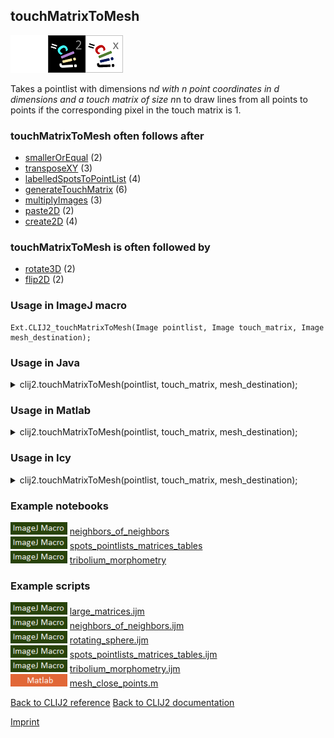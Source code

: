 ## touchMatrixToMesh
<img src="images/mini_empty_logo.png"/><img src="images/mini_clij2_logo.png"/><img src="images/mini_clijx_logo.png"/>

Takes a pointlist with dimensions n*d with n point coordinates in d dimensions and a touch matrix of 
size n*n to draw lines from all points to points if the corresponding pixel in the touch matrix is 1.

### touchMatrixToMesh often follows after
* <a href="reference_smallerOrEqual">smallerOrEqual</a> (2)
* <a href="reference_transposeXY">transposeXY</a> (3)
* <a href="reference_labelledSpotsToPointList">labelledSpotsToPointList</a> (4)
* <a href="reference_generateTouchMatrix">generateTouchMatrix</a> (6)
* <a href="reference_multiplyImages">multiplyImages</a> (3)
* <a href="reference_paste2D">paste2D</a> (2)
* <a href="reference_create2D">create2D</a> (4)


### touchMatrixToMesh is often followed by
* <a href="reference_rotate3D">rotate3D</a> (2)
* <a href="reference_flip2D">flip2D</a> (2)


### Usage in ImageJ macro
```
Ext.CLIJ2_touchMatrixToMesh(Image pointlist, Image touch_matrix, Image mesh_destination);
```




### Usage in Java


<details>

<summary>
clij2.touchMatrixToMesh(pointlist, touch_matrix, mesh_destination);
</summary>
<pre class="highlight">// init CLIJ and GPU
import net.haesleinhuepf.clij2.CLIJ2;
import net.haesleinhuepf.clij.clearcl.ClearCLBuffer;
CLIJ2 clij2 = CLIJ2.getInstance();

// get input parameters
ClearCLBuffer pointlist = clij2.push(pointlistImagePlus);
ClearCLBuffer touch_matrix = clij2.push(touch_matrixImagePlus);
mesh_destination = clij2.create(pointlist);
</pre>

<pre class="highlight">
// Execute operation on GPU
clij2.touchMatrixToMesh(pointlist, touch_matrix, mesh_destination);
</pre>

<pre class="highlight">
//show result
mesh_destinationImagePlus = clij2.pull(mesh_destination);
mesh_destinationImagePlus.show();

// cleanup memory on GPU
clij2.release(pointlist);
clij2.release(touch_matrix);
clij2.release(mesh_destination);
</pre>

</details>





### Usage in Matlab


<details>

<summary>
clij2.touchMatrixToMesh(pointlist, touch_matrix, mesh_destination);
</summary>
<pre class="highlight">% init CLIJ and GPU
clij2 = init_clatlab();

% get input parameters
pointlist = clij2.pushMat(pointlist_matrix);
touch_matrix = clij2.pushMat(touch_matrix_matrix);
mesh_destination = clij2.create(pointlist);
</pre>

<pre class="highlight">
% Execute operation on GPU
clij2.touchMatrixToMesh(pointlist, touch_matrix, mesh_destination);
</pre>

<pre class="highlight">
% show result
mesh_destination = clij2.pullMat(mesh_destination)

% cleanup memory on GPU
clij2.release(pointlist);
clij2.release(touch_matrix);
clij2.release(mesh_destination);
</pre>

</details>





### Usage in Icy


<details>

<summary>
clij2.touchMatrixToMesh(pointlist, touch_matrix, mesh_destination);
</summary>
<pre class="highlight">// init CLIJ and GPU
importClass(net.haesleinhuepf.clicy.CLICY);
importClass(Packages.icy.main.Icy);

clij2 = CLICY.getInstance();

// get input parameters
pointlist_sequence = getSequence();
pointlist = clij2.pushSequence(pointlist_sequence);
touch_matrix_sequence = getSequence();
touch_matrix = clij2.pushSequence(touch_matrix_sequence);
mesh_destination = clij2.create(pointlist);
</pre>

<pre class="highlight">
// Execute operation on GPU
clij2.touchMatrixToMesh(pointlist, touch_matrix, mesh_destination);
</pre>

<pre class="highlight">
// show result
mesh_destination_sequence = clij2.pullSequence(mesh_destination)
Icy.addSequence(mesh_destination_sequence);
// cleanup memory on GPU
clij2.release(pointlist);
clij2.release(touch_matrix);
clij2.release(mesh_destination);
</pre>

</details>





### Example notebooks
<a href="https://clij.github.io/clij2-docs/md/neighbors_of_neighbors"><img src="images/language_macro.png" height="20"/></a> [neighbors_of_neighbors](https://clij.github.io/clij2-docs/md/neighbors_of_neighbors)  
<a href="https://clij.github.io/clij2-docs/md/spots_pointlists_matrices_tables"><img src="images/language_macro.png" height="20"/></a> [spots_pointlists_matrices_tables](https://clij.github.io/clij2-docs/md/spots_pointlists_matrices_tables)  
<a href="https://clij.github.io/clij2-docs/md/tribolium_morphometry"><img src="images/language_macro.png" height="20"/></a> [tribolium_morphometry](https://clij.github.io/clij2-docs/md/tribolium_morphometry)  




### Example scripts
<a href="https://github.com/clij/clij2-docs/blob/master/src/main/macro/large_matrices.ijm"><img src="images/language_macro.png" height="20"/></a> [large_matrices.ijm](https://github.com/clij/clij2-docs/blob/master/src/main/macro/large_matrices.ijm)  
<a href="https://github.com/clij/clij2-docs/blob/master/src/main/macro/neighbors_of_neighbors.ijm"><img src="images/language_macro.png" height="20"/></a> [neighbors_of_neighbors.ijm](https://github.com/clij/clij2-docs/blob/master/src/main/macro/neighbors_of_neighbors.ijm)  
<a href="https://github.com/clij/clij2-docs/blob/master/src/main/macro/rotating_sphere.ijm"><img src="images/language_macro.png" height="20"/></a> [rotating_sphere.ijm](https://github.com/clij/clij2-docs/blob/master/src/main/macro/rotating_sphere.ijm)  
<a href="https://github.com/clij/clij2-docs/blob/master/src/main/macro/spots_pointlists_matrices_tables.ijm"><img src="images/language_macro.png" height="20"/></a> [spots_pointlists_matrices_tables.ijm](https://github.com/clij/clij2-docs/blob/master/src/main/macro/spots_pointlists_matrices_tables.ijm)  
<a href="https://github.com/clij/clij2-docs/blob/master/src/main/macro/tribolium_morphometry.ijm"><img src="images/language_macro.png" height="20"/></a> [tribolium_morphometry.ijm](https://github.com/clij/clij2-docs/blob/master/src/main/macro/tribolium_morphometry.ijm)  
<a href="https://github.com/clij/clatlab/blob/master/src/main/matlab/mesh_close_points.m"><img src="images/language_matlab.png" height="20"/></a> [mesh_close_points.m](https://github.com/clij/clatlab/blob/master/src/main/matlab/mesh_close_points.m)  


[Back to CLIJ2 reference](https://clij.github.io/clij2-docs/reference)
[Back to CLIJ2 documentation](https://clij.github.io/clij2-docs)

[Imprint](https://clij.github.io/imprint)

